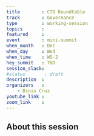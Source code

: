 ```yaml
---
title        : CTO Roundtable
track        : Governance
type         : working-session
topics       :
featured     :
event        : mini-summit
when_month   : Dec
when_day     : Wed
when_time    : WS-2
hey_summit   : TBD
session_slack:
#status       : draft
description  :
organizers   :
    - Dinis Cruz
youtube_link :
zoom_link    :
---
```


## About this session
